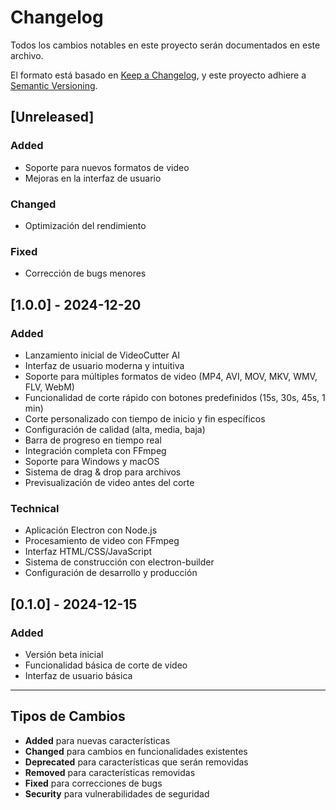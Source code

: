 # Changelog

Todos los cambios notables en este proyecto serán documentados en este archivo.

El formato está basado en [Keep a Changelog](https://keepachangelog.com/en/1.0.0/),
y este proyecto adhiere a [Semantic Versioning](https://semver.org/spec/v2.0.0.html).

## [Unreleased]

### Added
- Soporte para nuevos formatos de video
- Mejoras en la interfaz de usuario

### Changed
- Optimización del rendimiento

### Fixed
- Corrección de bugs menores

## [1.0.0] - 2024-12-20

### Added
- Lanzamiento inicial de VideoCutter AI
- Interfaz de usuario moderna y intuitiva
- Soporte para múltiples formatos de video (MP4, AVI, MOV, MKV, WMV, FLV, WebM)
- Funcionalidad de corte rápido con botones predefinidos (15s, 30s, 45s, 1 min)
- Corte personalizado con tiempo de inicio y fin específicos
- Configuración de calidad (alta, media, baja)
- Barra de progreso en tiempo real
- Integración completa con FFmpeg
- Soporte para Windows y macOS
- Sistema de drag & drop para archivos
- Previsualización de video antes del corte

### Technical
- Aplicación Electron con Node.js
- Procesamiento de video con FFmpeg
- Interfaz HTML/CSS/JavaScript
- Sistema de construcción con electron-builder
- Configuración de desarrollo y producción

## [0.1.0] - 2024-12-15

### Added
- Versión beta inicial
- Funcionalidad básica de corte de video
- Interfaz de usuario básica

---

## Tipos de Cambios

- **Added** para nuevas características
- **Changed** para cambios en funcionalidades existentes
- **Deprecated** para características que serán removidas
- **Removed** para características removidas
- **Fixed** para correcciones de bugs
- **Security** para vulnerabilidades de seguridad 